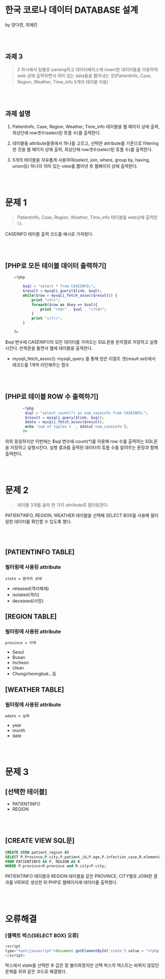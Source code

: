 # 한국 코로나 데이터 DATABASE 설계 
by 양다영, 최예린

<br>
<br>

## 과제 3 
>2 차시에서 팀별로 parsing하고 데이터베이스에 insert한 데이터들을 이용하여 web 상에 출력하면서 의미 있는 data들을 뽑아내는 것(Patientinfo, Case, Region, Weather, Time_info 5개의 테이블 이용)

<br>
<br>

## 과제 설명
1. Patientinfo, Case, Region, Weather, Time_info 테이블을 웹 페이지 상에 출력, 최상단에 row갯수(select된 튜플 수)를 출력한다.

2. 테이블들 attribute들중에서 하나를 고르고, 선택한 attribute를 기준으로 filtering한 것을 웹 페이지 상에 출력, 최상단에 row갯수(select된 튜플 수)를 출력한다.

3. 5개의 테이블을 자유롭게 사용하여(select, join, where, group by, having, union등) 하나의 의미 있는 view를 뽑아낸 후 웹페이지 상에 출력한다.

<br>
<br>

# 문제 1
> Patientinfo, Case, Region, Weather, Time_info 테이블을 web상에 출력한다.

CASEINFO 테이블 출력 코드를 예시로 가져왔다.

<br>
<br>

## [PHP로 모든 테이블 데이터 출력하기]
```php
	<?php

        $sql = "select * from CASEINFO;";
        $result = mysqli_query($link, $sql);
        while($row = mysqli_fetch_assoc($result)) {
            print "<tr>";
            foreach($row as $key => $val){
                print "<td>" . $val . "</td>";
            }
            print "</tr>";
        }

    ?>
```
$sql 변수에 CASEINFO의 모든 데이터를 가져오는 SQL문을 문자열로 저장하고 실행시킨다. 반복문을 돌면서 웹에 테이블을 출력한다. 
- mysqli_fetch_assoc(): mysqli_query 를 통해 얻은 리절트 셋(result set)에서 레코드를 1개씩 리턴해주는 함수

<br>
<br>

## [PHP로 테이블 ROW 수 출력하기]
```php
		<?php
		 $sql = "select count(*) as num_caseinfo from CASEINFO;";
		 $result = mysqli_query($link, $sql);
		 $data = mysqli_fetch_assoc($result);	
		 echo 'num of tuples = ', $data['num_caseinfo'];
		?>    
```
위와 동일하지만 이번에는 $sql 변수에 count(*)를 이용해 row 수를 출력하는 SQL문을 저장하고 실행시킨다.
실행 결과를 출력된 데이터의 튜플 수를 알려주는 문장과 함께 출력한다.

<br>
<br>

# 문제 2
> 테이블 3개를 골라 한 가지 attribute로 필터링한다.

PATIENTINFO, REGION, WEATHER 테이블을 선택해 SELECT BOX를 사용해 필터링한 데이터를 확인할 수 있도록 했다.

<br>
<br>

## [PATIENTINFO TABLE]
### 필터링에 사용된 attribute

    state = 환자의 상태

- released(격리해제)
- isolated(격리)
- deceased(사망)

## [REGION TABLE]
### 필터링에 사용된 attribute

    province = 지역

- Seoul
- Busan
- Incheon
- Ulsan
- Chungcheongbuk...등


## [WEATHER TABLE]
### 필터링에 사용된 attribute
    wdate = 날짜
- year
- month
- date 

<br>
<br>

# 문제 3
## [선택한 테이블]
* PATIENTINFO
* REGION

<br>
<br>

## [CREATE VIEW SQL문]
```sql
CREATE VIEW patient_region AS 
SELECT P.Province,P.city,P.patient_id,P.age,P.infection_case,R.elementary_school_count 
FROM PATIENTINFO AS P, REGION AS R 
WHERE P.province=R.province and R.city=P.city;
```

PATIENTINFO 테이블과 REGION 테이블을 같은 PROVINCE, CITY별로 JOIN한 결과를 VIEW로 생성한 뒤 PHP로 웹페이지에 데이터를 출력했다.


<br>
<br>

# 오류해결
### [셀렉트 박스(SELECT BOX) 오류]
```javascript
<script
type="text/javascript">document.getElementById('state') value = "<?php echo $_POST['state'];?>";
</script>
```


박스에서 state를 선택한 후 값은 잘 불러와졌지만 선택 박스의 텍스트는 바뀌지 않았던 문제를 위와 같은 코드로 해결했다.